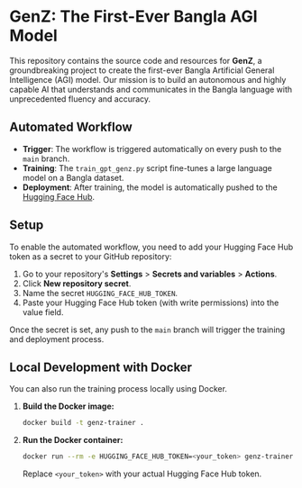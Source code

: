 # GenZ: The First-Ever Bangla AGI Model

This repository contains the source code and resources for **GenZ**, a groundbreaking project to create the first-ever Bangla Artificial General Intelligence (AGI) model. Our mission is to build an autonomous and highly capable AI that understands and communicates in the Bangla language with unprecedented fluency and accuracy.

## Automated Workflow

- **Trigger**: The workflow is triggered automatically on every push to the `main` branch.
- **Training**: The `train_gpt_genz.py` script fine-tunes a large language model on a Bangla dataset.
- **Deployment**: After training, the model is automatically pushed to the [Hugging Face Hub](https://huggingface.co/likhonsdev/GenZ).

## Setup

To enable the automated workflow, you need to add your Hugging Face Hub token as a secret to your GitHub repository:

1.  Go to your repository's **Settings** > **Secrets and variables** > **Actions**.
2.  Click **New repository secret**.
3.  Name the secret `HUGGING_FACE_HUB_TOKEN`.
4.  Paste your Hugging Face Hub token (with write permissions) into the value field.

Once the secret is set, any push to the `main` branch will trigger the training and deployment process.

## Local Development with Docker

You can also run the training process locally using Docker.

1.  **Build the Docker image:**
    ```bash
    docker build -t genz-trainer .
    ```

2.  **Run the Docker container:**
    ```bash
    docker run --rm -e HUGGING_FACE_HUB_TOKEN=<your_token> genz-trainer
    ```
    Replace `<your_token>` with your actual Hugging Face Hub token.
